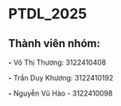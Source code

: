 # PTDL_2025

## Thành viên nhóm:
**-** Võ Thị Thương: 3122410408

**-** Trần Duy Khương: 3122410192

**-** Nguyễn Vũ Hào - 3122410098